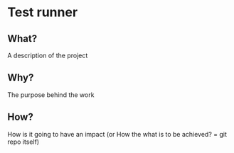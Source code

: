 # Test runner
## What?
A description of the project

## Why?
The purpose behind the work

## How?
How is it going to have an impact (or How the what is to be achieved? = git repo itself)
